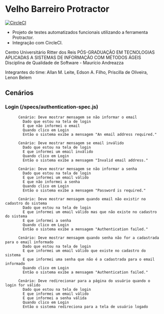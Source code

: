 # Velho Barreiro Protractor

[![CircleCI](https://circleci.com/gh/tasima-uniritter/velhoBarreiroProtractor/tree/master.svg?style=svg)](https://circleci.com/gh/tasima-uniritter/velhoBarreiroProtractor/tree/master)

* Projeto de testes automatizados funcionais utilizando a ferramenta Protractor.
* Integração com CircleCI.

Centro Universitário Ritter dos Reis
PÓS-GRADUAÇÃO EM TECNOLOGIAS APLICADAS A SISTEMAS DE INFORMAÇÃO COM MÉTODOS ÁGEIS
Disciplina de Qualidade de Software - Maurício Andreazza

Integrantes do time: Allan M. Leite, Edson A. Filho, Priscilla de Oliveira, Lenon Belem

## Cenários

### Login (/specs/authentication-spec.js)

```
      Cenário: Deve mostrar mensagem se não informar o email
        Dado que estou na tela de login
        E que não informei o email
        Quando clico em Login
        Então o sistema exibe a mensagem "An email address required."
```
```
      Cenário: Deve mostrar mensagem se email inválido
        Dado que estou na tela de login
        E que informei um email inválido
        Quando clico em Login
        Então o sistema exibe a mensagem "Invalid email address."
```
```
      Cenário: Deve mostrar mensagem se não informar a senha
        Dado que estou na tela de login
        E que informei um email válido
        E que não informei a senha
        Quando clico em Login
        Então o sistema exibe a mensagem "Password is required."
```
```
      Cenário: Deve mostrar mensagem quando email não existir no cadastro do sistema
        Dado que estou na tela de login
        E que informei um email válido mas que não existe no cadastro do sistema
        E que informei a senha
        Quando clico em Login
        Então o sistema exibe a mensagem "Authentication failed."
```
```
      Cenário: Deve mostrar mensagem quando senha não for a cadastrada para o email informado
        Dado que estou na tela de login
        E que informei um email válido que existe no cadastro do sistema
        E que informei uma senha que não é a cadastrada para o email informado
        Quando clico em Login
        Então o sistema exibe a mensagem "Authentication failed."
```
```
      Cenário: Deve redirecionar para a página do usuário quando o login for válido
        Dado que estou na tela de login
        E que informei um email válido 
        E que informei a senha válida
        Quando clico em Login
        Então o sistema redireciona para a tela de usuário logado
```
